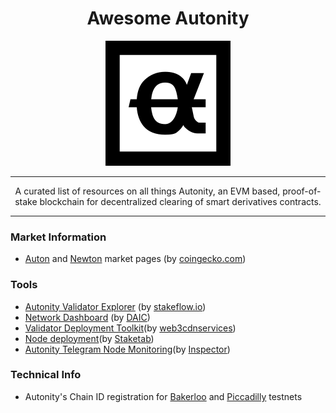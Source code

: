 <h1 align="center"> Awesome Autonity </h1>

<p align="center">
  <img width="200" height="200" src="images/autonity-logo.png">
</p>

---

<p align="center"> A curated list of resources on all things Autonity, an EVM based, proof-of-stake blockchain for decentralized clearing of smart derivatives contracts.</p>

---

### Market Information

- [Auton](https://www.coingecko.com/en/coins/auton) and [Newton](https://www.coingecko.com/en/coins/newton) market pages (by [coingecko.com](https://www.coingecko.com/en/coins/newton))

### Tools
- [Autonity Validator Explorer](https://stakeflow.io/autonity-piccadilly/validators) (by [stakeflow.io](https://stakeflow.io/autonity-piccadilly/validators))
- [Network Dashboard](https://autonity.daic.capital/) (by [DAIC](https://daic.capital/))
- [Validator Deployment Toolkit](https://github.com/web3cdnservices/autonity-validator-toolkit)(by [web3cdnservices](web3cdnservices))
- [Node deployment](https://github.com/Staketab/autonity-node)(by [Staketab](https://staketab.com/))
- [Autonity Telegram Node Monitoring](https://github.com/inspector44/AutonityNurseBot)(by [Inspector](https://github.com/inspector44))


### Technical Info
- Autonity's Chain ID registration for [Bakerloo](https://chainlist.org/chain/65010001) and [Piccadilly](https://chainlist.org/chain/65100001) testnets
